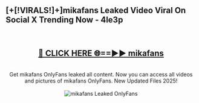 <h2>[+[!VIRALS!]+]mikafans Leaked Video Viral On Social X Trending Now - 4le3p</h2>
<br>
<div align="center">
<h2><a href="https://libra.edu.pl?mikafans" rel="nofollow">🔴 CLICK HERE 🌐==►► mikafans</a></h2>
<br>
Get mikafans OnlyFans leaked all content. Now you can access all videos and pictures of mikafans OnlyFans. New Updated Files 2025!
<br>
<br>
<a href="https://libra.edu.pl?mikafans" rel="nofollow" data-target="animated-image.originalLink"><img src="https://i.ibb.co.com/WyWwxjT/player-gif2.gif" alt="mikafans Leaked OnlyFans" style="max-width: 100%; display: inline-block;" data-target="animated-image.originalImage"></a>
</div>
<br>